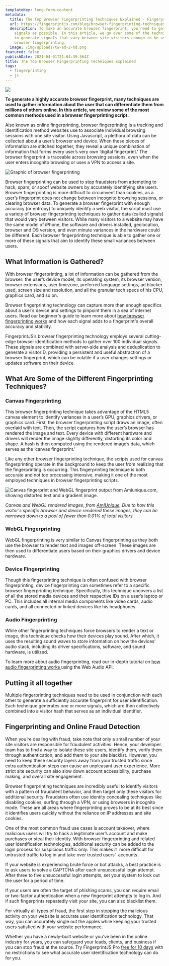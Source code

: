 ```yaml
---
templateKey: long-form-content
metadata:
  title: The Top Browser Fingerprinting Techniques Explained - FingerprintJS
  url: https://fingerprintjs.com/blog/browser-fingerprinting-techniques
  description: To make an accurate browser fingerprint, you need to gather as many
    signals as possible. In this article, we go over some of the techniques used
    to generate signals that vary between site visitors enough to be useful for
    browser fingerprinting.
  image: /img/uploads/tw-ad-2-hd.png
featured: false
publishDate: 2021-04-01T21:04:39.564Z
title: The Top Browser Fingerprinting Techniques Explained
tags:
  - fingerprinting
  - js
---
```

![](/img/uploads/tw-ad-2-hd.png)

<b>To generate a highly accurate browser fingerprint, many techniques are used to gather information about the user that can differentiate them from millions of others online. In this article, we review some of the most common methods used in a browser fingerprinting script.</b>

Also known as online fingerprinting, browser fingerprinting is a tracking and identification method websites use to associate individual browsing sessions with one site visitor. Using Javascript, a plethora of data can be collected about a user’s browser and device. When these pieces of information are stitched together, they reveal a unique combination of information that forms every user’s very own ‘digital fingerprint.’ The browser fingerprint is traceable across browsing sessions, even when the user enters incognito browsing or uses a VPN to access a site.

![Graphic of browser fingerprinting](/img/uploads/audio-fp-browser-fingerprinting-image.png "Graphic of browser fingerprinting")



Browser fingerprinting can be used to stop fraudsters from attempting to hack, spam, or spoof website owners by accurately identifying site users. Browser fingerprinting is more difficult to circumvent than cookies, as a user’s fingerprint does not change between incognito browsing sessions, or clearing browser data. To generate a browser fingerprint with enough accuracy (or entropy) to uniquely identify a web visitor, the script must use a variety of browser fingerprinting techniques to gather data (called signals) that would vary between visitors. While many visitors to a website may have the same model of iPhone, the software and drivers installed, geolocation, browser and OS version, and even minute variances in the hardware could be different. Each browser fingerprinting technique is able to gather one or more of these signals that aim to identify these small variances between users.

## **What Information is Gathered?**

With browser fingerprinting, a lot of information can be gathered from the browser: the user’s device model, its operating system, its browser version, browser extensions, user timezone, preferred language settings, ad blocker used, screen size and resolution, and all the granular tech specs of his CPU, graphics card, and so on.

Browser fingerprinting technology can capture more than enough specifics about a user’s device and settings to pinpoint them in a sea of internet users. Read our beginner's guide to learn more about [how browser fingerprinting works](https://fingerprintjs.com/blog/what-is-browser-fingerprinting/) and how each signal adds to a fingerprint's overall accuracy and stability.

FingerprintJS’s browser fingerprinting technology employs several cutting-edge browser identification methods to gather over 100 individual signals. These signals are combined with server-side analysis and deduplication to generate a visitorID, providing a persistent and useful abstraction of a browser fingerprint, which can be volatile if a user changes settings or updates software on their device. 

## What Are Some of the Different Fingerprinting Techniques?

### Canvas Fingerprinting

This browser fingerprinting technique takes advantage of the HTML5 canvas element to identify variances in a user’s GPU, graphics drivers, or graphics card. First, the browser fingerprinting script draws an image, often overlaid with text. Then, the script captures how the user’s browser has rendered the image and text. Every device with different hardware and drivers will render the image slightly differently, distorting its color and shape. A hash is then computed using the rendered image’s data, which serves as the ‘canvas fingerprint.’

Like any other browser fingerprinting technique, the scripts used for canvas fingerprinting operate in the background to keep the user from realizing that the fingerprinting is occurring. This fingerprinting technique is both accurate and not too processing intensive, making it one of the most employed techniques in browser fingerprinting scripts.

![Canvas fingerprint and WebGL fingerprint output from Amiunique.com, showing distorted text and a gradient image.](/img/uploads/image20.png "Canvas and WebGL fingerprint")

<i>Canvas and WebGL rendered images, from [AmIUnique](https://amiunique.org/). Due to how this visitor's specific browser and device rendered these images, they can be narrowed down to a pool of fewer than 0.01% of total visitors.</i>

### WebGL Fingerprinting

WebGL fingerprinting is very similar to Canvas fingerprinting as they both use the browser to render text and images off-screen. These images are then used to differentiate users based on their graphics drivers and device hardware.

### Device Fingerprinting

Though this fingerprinting technique is often confused with browser fingerprinting, device fingerprinting can sometimes refer to a specific browser fingerprinting technique. Specifically, this technique uncovers a list of all the stored media devices and their respective IDs on a user’s laptop or PC. This includes all internal media components like video cards, audio cards, and all connected or linked devices like his headphones.

### Audio Fingerprinting

While other fingerprinting techniques force browsers to render a text or image, this technique checks how their devices play sound. After which, it uses the resulting sound waves to store information on how the devices’ audio stack, including its driver specifications, software, and sound hardware, is utilized. 

To learn more about audio fingerprinting, read our in-depth tutorial on [how audio fingerprinting works ](https://fingerprintjs.com/blog/audio-fingerprinting/)using the Web Audio API. 

## Putting it all together

Multiple fingerprinting techniques need to be used in conjunction with each other to generate a sufficiently accurate fingerprint for user identification. Each technique generates one or more signals, which are then collectively combined into a visitor hash that serves as an individual identifier.

## Fingerprinting and Online Fraud Detection

When you’re dealing with fraud, take note that only a small number of your site visitors are responsible for fraudulent activities. Hence, your developer team has to find a way to isolate these site users, identify them, verify them through authentication, and add them to your site blacklist. However, you need to keep these security layers away from your trusted traffic since extra authentication steps can cause an unpleasant user experience. More strict site security can also slow down account accessibility, purchase making, and overall site engagement. 

Browser fingerprinting techniques are incredibly useful to identify visitors with a pattern of fraudulent behavior, and then target only these visitors for additional security. Fraudsters often use identity concealing techniques like disabling cookies, surfing through a VPN, or using browsers in incognito mode. These are all areas where fingerprinting proves to be at its best since it identifies users quickly without the reliance on IP addresses and site cookies. 

One of the most common fraud use cases is account takeover, where malicious users will try to hack a legitimate user’s account and make purchases or steal their identity. With browser fingerprinting and related user identification technologies, additional security can be added to the login process for suspicious traffic only. This makes it  more difficult for untrusted traffic to log in and take over trusted users’  accounts. 

If your website is experiencing brute force or bot attacks, a best practice is to ask users to solve a CAPTCHA after each unsuccessful login attempt. After three to five unsuccessful login attempts, set your system to lock out the user for a period of time. 

If your users are often the target of phishing scams, you can require email or two-factor authentication when a new fingerprint attempts to log in. And if such fingerprints repeatedly visit your site, you can also blacklist them.

For virtually all types of fraud, the first step in stopping the malicious activity on your website is accurate user identification technology. That way, you can accurately single out the apples while keeping your trusted users satisfied with your website performance. 

Whether you have a newly-built website or you’ve been in the online industry for years, you can safeguard your leads, clients, and business if you can stop fraud at the source. Try FingerprintJS Pro [free for 10 days](https://dashboard.fingerprintjs.com/signup/) with no restrictions to see what accurate user identification technology can do for you.